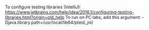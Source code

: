To configure testing libraries (IntelliJ): https://www.jetbrains.com/help/idea/2016.1/configuring-testing-libraries.html?origin=old_help
To run on PC labs, add this argument: -Djava.library.path=/usr/local/lib64/pteid_jni/